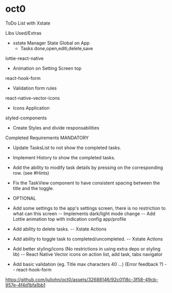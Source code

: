 # oct0
 ToDo List with Xstate

Libs Used/Extras

- xstate Manager State Global on App 
  - Tasks done,open,editi,delete,save
  
lottie-react-native
 - Animation on Setting Screen top
    
react-hook-form
 - Validation form rules

react-native-vector-icons
  - Icons Application
  
styled-components
 - Create Styles and divide responsabilities

Completed Requirements
  MANDATORY
 - Update TasksList to not show the completed tasks.
 - Implement History to show the completed tasks.
 - Add the ability to modify task details by pressing on the corresponding row. (see #Hints)
 - Fix the TaskView component to have consistent spacing between the title and the toggle.

 - OPTIONAL
 - Add some settings to the app's settings screen, there is no restriction to what can this screen
   -- Implements dark/light mode change
   -- Add Lottie animation top with indication config app/profile
   
 - Add ability to delete tasks.
    -- Xstate Actions
   
 - Add ability to toggle task to completed/uncompleted.
   -- Xstate Actions
   
 - Add better styling/icons (No restrictions in using extra deps or styling lib)
    -- React Native Vector icons on action list, add task, tabs navigator
   
 - Add basic validation (eg. Title max characters 40 ...) (Error feedback ?) 
    -- react-hook-form
    

https://github.com/juliohn/oct0/assets/32688146/92c0118c-3f58-49cb-957e-4f4d1bfa1bb1

